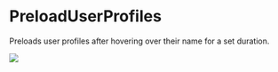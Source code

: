 # PreloadUserProfiles

Preloads user profiles after hovering over their name for a set duration.

![](https://github.com/user-attachments/assets/7f582559-4bf0-4865-8972-7f4f36f6af91)
